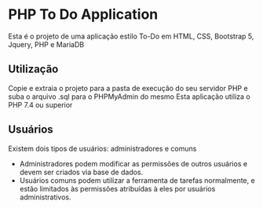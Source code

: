 # PHP To Do Application
Esta é o projeto de uma aplicação estilo To-Do em HTML, CSS, Bootstrap 5, Jquery, PHP e MariaDB

## Utilização
Copie e extraia o projeto para a pasta de execução do seu servidor PHP e suba o arquivo .sql para o PHPMyAdmin do mesmo
Esta aplicação utiliza o PHP 7.4 ou superior

## Usuários
Existem dois tipos de usuários: administradores e comuns
- Administradores podem modificar as permissões de outros usuários e devem ser criados via base de dados.
- Usuários comuns podem utilizar a ferramenta de tarefas normalmente, e estão limitados às permissões atribuídas à eles por usuários administrativos.



